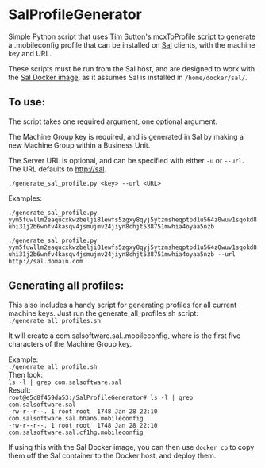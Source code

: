 SalProfileGenerator
======

Simple Python script that uses [Tim Sutton's mcxToProfile script](https://github.com/timsutton/mcxToProfile) to generate a .mobileconfig profile that can be installed on [Sal](https://github.com/salsoftware/sal) clients, with the machine key and URL.

These scripts must be run from the Sal host, and are designed to work with the [Sal Docker image](https://registry.hub.docker.com/u/macadmins/sal/), as it assumes Sal is installed in `/home/docker/sal/`.

To use:
---

The script takes one required argument, one optional argument.  

The Machine Group key is required, and is generated in Sal by making a new Machine Group within a Business Unit.

The Server URL is optional, and can be specified with either `-u` or `--url`.  The URL defaults to [http://sal](http://sal).

`./generate_sal_profile.py <key> --url <URL>`

Examples:

`./generate_sal_profile.py yym5fuwllm2eaqucxkwzbelji81ewfs5zgxy8qyj5ytzmsheqptpd1u564z0wuv1sqokd8uhi31j2b6wnfv4kasqv4jsmujmv24jiyn8chjt538751mwhia4oyaa5nzb`

`./generate_sal_profile.py yym5fuwllm2eaqucxkwzbelji81ewfs5zgxy8qyj5ytzmsheqptpd1u564z0wuv1sqokd8uhi31j2b6wnfv4kasqv4jsmujmv24jiyn8chjt538751mwhia4oyaa5nzb --url http://sal.domain.com`

Generating all profiles:
----
This also includes a handy script for generating profiles for all current machine keys.  Just run the generate_all_profiles.sh script:  
`./generate_all_profiles.sh`

It will create a com.salsoftware.sal.<key>.mobileconfig, where <key> is the first five characters of the Machine Group key.

Example:  
`./generate_all_profile.sh`    
Then look:  
`ls -l | grep com.salsoftware.sal`  
Result:  
`root@e5c8f459da53:/SalProfileGenerator# ls -l | grep com.salsoftware.sal`  
`-rw-r--r--. 1 root root  1748 Jan 28 22:10 com.salsoftware.sal.bhan5.mobileconfig`  
`-rw-r--r--. 1 root root  1748 Jan 28 22:10 com.salsoftware.sal.cf1hg.mobileconfig`

If using this with the Sal Docker image, you can then use `docker cp` to copy them off the Sal container to the Docker host, and deploy them.